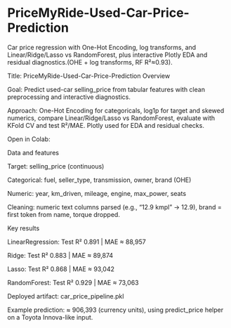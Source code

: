 # PriceMyRide-Used-Car-Price-Prediction
Car price regression with One-Hot Encoding, log transforms, and Linear/Ridge/Lasso vs RandomForest, plus interactive Plotly EDA and residual diagnostics.(OHE + log transforms, RF R²≈0.93).

Title: PriceMyRide-Used-Car-Price-Prediction
Overview

Goal: Predict used-car selling_price from tabular features with clean preprocessing and interactive diagnostics.

Approach: One-Hot Encoding for categoricals, log1p for target and skewed numerics, compare Linear/Ridge/Lasso vs RandomForest, evaluate with KFold CV and test R²/MAE. Plotly used for EDA and residual checks.

Open in Colab:

Data and features

Target: selling_price (continuous)

Categorical: fuel, seller_type, transmission, owner, brand (OHE)

Numeric: year, km_driven, mileage, engine, max_power, seats

Cleaning: numeric text columns parsed (e.g., “12.9 kmpl” → 12.9), brand = first token from name, torque dropped.

Key results 

LinearRegression: Test R² 0.891 | MAE ≈ 88,957

Ridge: Test R² 0.883 | MAE ≈ 89,874

Lasso: Test R² 0.868 | MAE ≈ 93,042

RandomForest: Test R² 0.929 | MAE ≈ 73,063

Deployed artifact: car_price_pipeline.pkl

Example prediction: ≈ 906,393 (currency units), using predict_price helper on a Toyota Innova-like input.
